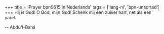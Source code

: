 +++
title = 'Prayer bpn9615 in Nederlands'
tags = ['lang-nl', 'bpn-unsorted']
+++
Hij is God! O God, mijn God! Schenk mij een zuiver hart, net als een parel.

-- Abdu'l-Bahá
